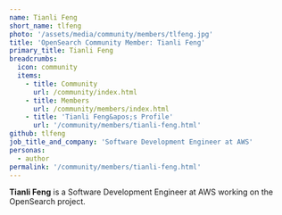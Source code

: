 ```yaml
---
name: Tianli Feng
short_name: tlfeng
photo: '/assets/media/community/members/tlfeng.jpg'
title: 'OpenSearch Community Member: Tianli Feng'
primary_title: Tianli Feng
breadcrumbs:
  icon: community
  items:
    - title: Community
      url: /community/index.html
    - title: Members
      url: /community/members/index.html
    - title: 'Tianli Feng&apos;s Profile'
      url: '/community/members/tianli-feng.html'
github: tlfeng
job_title_and_company: 'Software Development Engineer at AWS'
personas:
  - author
permalink: '/community/members/tianli-feng.html'
---
```


**Tianli Feng** is a Software Development Engineer at AWS working on the OpenSearch project.